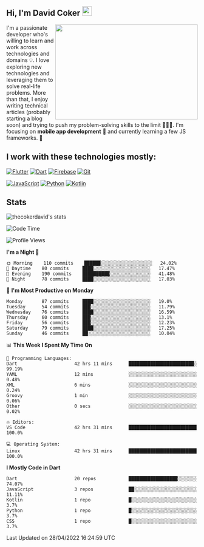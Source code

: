 ## Hi, I'm David Coker <img src="https://raw.githubusercontent.com/thecokerdavid/thecokerdavid/main/gifs/wave.gif" width="25px">
<img align="right" height="250" width="375" alt="" src="https://raw.githubusercontent.com/thecokerdavid/thecokerdavid/main/gifs/reminisce.gif" width="25px">

<p>I'm a passionate developer who's willing to learn and work across technologies and domains 💡. I love exploring new technologies and leveraging them to solve real-life problems. More than that, I enjoy writing technical articles (probably starting a blog soon) and trying to push my problem-solving skills to the limit  👨🏻‍💻. I'm focusing on <strong>mobile app development</strong> 📱 and currently learning a few JS frameworks. 🤪</p>

## I work with these technologies mostly:

[![Flutter](https://img.shields.io/badge/-Flutter-blue?style=for-the-badge&logo=flutter&logoColor=ffffff)](https://www.flutter.dev/)
[![Dart](https://img.shields.io/badge/-Dart-ffffff?style=for-the-badge&logo=dart&logoColor=blue)](https://www.dart.dev/)
[![Firebase](https://img.shields.io/badge/-Firebase-%23FBB741?style=for-the-badge&logo=firebase&logoColor=FBB741&labelColor=%23ffffff&color=%23FBB741)](https://www.firebase.google.com/)
[![Git](https://img.shields.io/badge/-Git-EB5C38?style=for-the-badge&logo=git&logoColor=%23ffffff)](https://git-scm.com/)

[![JavaScript](https://img.shields.io/badge/-JavaScript-F7DF1E?style=for-the-badge&logo=javascript&logoColor=000000&labelColor=F7DF1E&color=F7DF1E)](https://www.javascript.com/)
[![Python](https://img.shields.io/badge/-Python-yellow?style=for-the-badge&logo=python&logoColor=yellow&labelColor=blue&color=blue)](https://www.python.org/)
[![Kotlin](https://img.shields.io/badge/-Kotlin-7F52FF?style=for-the-badge&logo=Kotlin&logoColor=ffffff)](https://www.kotlinlang.com/)

## Stats

<p><img src="https://github-readme-stats.vercel.app/api?username=thecokerdavid&show_icons=true&hide_border=true&border_radius=10&theme=onedark" alt="thecokerdavid's stats" /></p>

<!--START_SECTION:waka-->
![Code Time](http://img.shields.io/badge/Code%20Time-407%20hrs%2012%20mins-blue)

![Profile Views](http://img.shields.io/badge/Profile%20Views-2-blue)

**I'm a Night 🦉** 

```text
🌞 Morning    110 commits    ██████░░░░░░░░░░░░░░░░░░░   24.02% 
🌆 Daytime    80 commits     ████░░░░░░░░░░░░░░░░░░░░░   17.47% 
🌃 Evening    190 commits    ██████████░░░░░░░░░░░░░░░   41.48% 
🌙 Night      78 commits     ████░░░░░░░░░░░░░░░░░░░░░   17.03%

```
📅 **I'm Most Productive on Monday** 

```text
Monday       87 commits     ████░░░░░░░░░░░░░░░░░░░░░   19.0% 
Tuesday      54 commits     ███░░░░░░░░░░░░░░░░░░░░░░   11.79% 
Wednesday    76 commits     ████░░░░░░░░░░░░░░░░░░░░░   16.59% 
Thursday     60 commits     ███░░░░░░░░░░░░░░░░░░░░░░   13.1% 
Friday       56 commits     ███░░░░░░░░░░░░░░░░░░░░░░   12.23% 
Saturday     79 commits     ████░░░░░░░░░░░░░░░░░░░░░   17.25% 
Sunday       46 commits     ██░░░░░░░░░░░░░░░░░░░░░░░   10.04%

```


📊 **This Week I Spent My Time On** 

```text
💬 Programming Languages: 
Dart                     42 hrs 11 mins      ████████████████████████░   99.19% 
YAML                     12 mins             ░░░░░░░░░░░░░░░░░░░░░░░░░   0.48% 
XML                      6 mins              ░░░░░░░░░░░░░░░░░░░░░░░░░   0.24% 
Groovy                   1 min               ░░░░░░░░░░░░░░░░░░░░░░░░░   0.06% 
Other                    0 secs              ░░░░░░░░░░░░░░░░░░░░░░░░░   0.02%

🔥 Editors: 
VS Code                  42 hrs 31 mins      █████████████████████████   100.0%

💻 Operating System: 
Linux                    42 hrs 31 mins      █████████████████████████   100.0%

```

**I Mostly Code in Dart** 

```text
Dart                     20 repos            ██████████████████░░░░░░░   74.07% 
JavaScript               3 repos             ██░░░░░░░░░░░░░░░░░░░░░░░   11.11% 
Kotlin                   1 repo              █░░░░░░░░░░░░░░░░░░░░░░░░   3.7% 
Python                   1 repo              █░░░░░░░░░░░░░░░░░░░░░░░░   3.7% 
CSS                      1 repo              █░░░░░░░░░░░░░░░░░░░░░░░░   3.7%

```



 Last Updated on 28/04/2022 16:24:59 UTC
<!--END_SECTION:waka-->

<!-- ### Hi there 👋

<img align="center" src="/github-metrics.svg" alt="David Coker's Stats"> -->

<!-- ![David Coker's Most used languages](https://github-readme-stats.vercel.app/api/top-langs?username=thecokerdavid&layout=compact&show_icons=true&count_private=true&theme=gotham) -->

